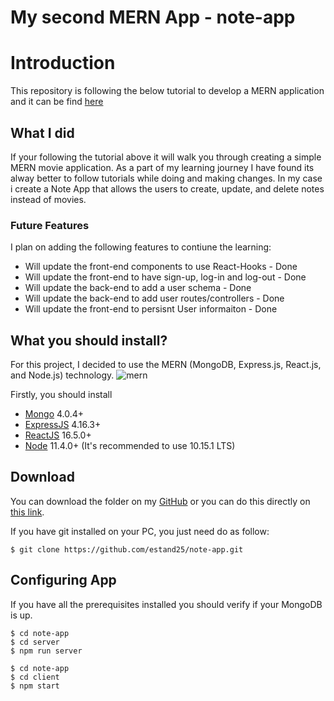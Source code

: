 # My second MERN App - note-app 

# Introduction

This repository is following the below tutorial to develop a MERN application and it can be find [here](https://medium.com/@samarony.barros/how-to-create-your-first-mern-mongodb-express-js-react-js-and-node-js-stack-7e8b20463e66)

## What I did

If your following the tutorial above it will walk you through creating a simple MERN movie application. As a part of my learning journey I have found its alway better to follow tutorials while doing and making changes. In my case i create a Note App that allows the users to create, update, and delete notes instead of movies.

### Future Features
I plan on adding the following features to contiune the learning:

- Will update the front-end components to use React-Hooks - Done
- Will update the front-end to have sign-up, log-in and log-out - Done
- Will update the back-end to add a user schema - Done
- Will update the back-end to add user routes/controllers - Done
- Will update the front-end to persisnt User informaiton - Done

## What you should install?

For this project, I decided to use the MERN (MongoDB, Express.js, React.js, and Node.js) technology.
![mern](https://miro.medium.com/max/678/1*dqvlaszRLvoPmARpOlLN9A.png)

Firstly, you should install

-   [Mongo](https://www.mongodb.com/) 4.0.4+
-   [ExpressJS](https://expressjs.com/) 4.16.3+
-   [ReactJS](https://reactjs.org/) 16.5.0+
-   [Node](https://nodejs.org/en/) 11.4.0+ (It's recommended to use 10.15.1 LTS)

## Download

You can download the folder on my [GitHub](https://github.com/estand25/) or you can do this directly on [this link](https://github.com/estand25/note-app).

If you have git installed on your PC, you just need do as follow:

```
$ git clone https://github.com/estand25/note-app.git
```

## Configuring App

If you have all the prerequisites installed you should verify if your MongoDB is up.

```
$ cd note-app
$ cd server
$ npm run server
```

```
$ cd note-app
$ cd client
$ npm start
